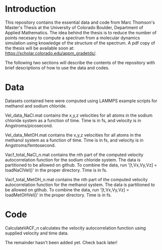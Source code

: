 # Introduction
This repository contains the essential data and code from Marc Thomson's Master's Thesis at the University of Colorado Boulder, Department of Applied Mathematics. The idea behind the thesis is to reduce the number of points necesary to compute a spectrum from a molecular dynamics simulation using knowledge of the structure of the spectrum. A pdf copy of the thesis will be available soon at: https://scholar.colorado.edu/appm_gradetds/.

The following two sections will describe the contents of the repository with brief descriptions of how to use the data and codes.

# Data

Datasets contained here were computed using LAMMPS example scripts for methanol and sodium chloride.

Vel_data_NaCl.mat contains the x,y,z velocities for all atoms in the sodium chloride system as a function of time. Time is in fs, and velocity is in Angstroms/picosecond.

Vel_data_MetOH.mat contains the x,y,z velocities for all atoms in the methanol system as a function of time. Time is in fs, and velocity is in  Angstroms/femtosecond.

Vacf_total_NaCl_n.mat contains the nth part of the computed velocity autocorrelation function for the sodium chloride system. The data is partitioned to be allowed on github. To combine the data, run '[t,Vx,Vy,Vz] = loadNaClVel()' in the proper directory. Time is in fs.

Vacf_total_MetOH_n.mat contains the nth part of the computed velocity autocorrelation function for the methanol system. The data is partitioned to be allowed on github. To combine the data, run '[t,Vx,Vy,Vz] = loadMetOHVel()' in the proper directory. Time is in fs.

# Code

CalculateVACF_n calculates the velocity autocorrelation function using supplied velocity and time data. 

The remainder hasn't been added yet. Check back later!
